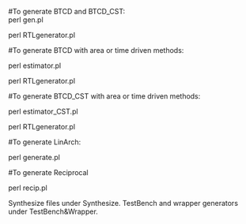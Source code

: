 #To generate BTCD and BTCD_CST:  
perl gen.pl

perl RTLgenerator.pl
    
    
#To generate BTCD with area or time driven methods:
 
perl estimator.pl

perl RTLgenerator.pl
 
 
#To generate BTCD_CST with area or time driven methods:
 
perl estimator_CST.pl

perl RTLgenerator.pl
 
 
#To generate LinArch:
 
perl generate.pl
 
 
#To generate Reciprocal
 
perl recip.pl
 
Synthesize files under Synthesize.
TestBench and wrapper generators under TestBench&Wrapper.
 
